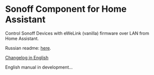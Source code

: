 # Sonoff Component for Home Assistant

Control Sonoff Devices with eWeLink (vanilla) firmware over LAN from Home Assistant.

Russian readme: [here](https://github.com/AlexxIT/SonoffLAN).

[Changelog in English](https://github.com/AlexxIT/SonoffLAN/blob/master/CHANGELOG.md)

English manual in development...